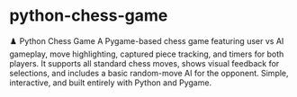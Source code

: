 # python-chess-game
♟️ Python Chess Game  A Pygame-based chess game featuring user vs AI gameplay, move highlighting, captured piece tracking, and timers for both players. It supports all standard chess moves, shows visual feedback for selections, and includes a basic random-move AI for the opponent. Simple, interactive, and built entirely with Python and Pygame.
